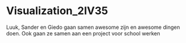 # Visualization_2IV35
Luuk, Sander en Giedo gaan samen awesome zijn en awesome dingen doen. Ook gaan ze samen aan een project voor school werken
